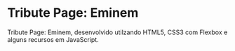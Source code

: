 # Tribute Page: Eminem
 Tribute Page: Eminem, desenvolvido utilzando HTML5, CSS3 com Flexbox
 e alguns recursos em JavaScript. 

